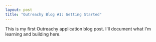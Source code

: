 ```yaml
---
layout: post
title: "Outreachy Blog #1: Getting Started"
---
```


This is my first Outreachy application blog post. I'll document what I'm learning and building here.
